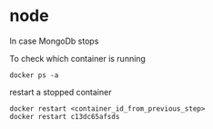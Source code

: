 # node

In case MongoDb stops

To check which container is running
```
docker ps -a
```

restart a stopped container
```
docker restart <container_id_from_previous_step>
docker restart c13dc65afsds
```
